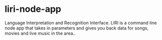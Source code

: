 # liri-node-app
Language Interpretation and Recognition Interface. LIRI is a command line node app that takes in parameters and gives you back data for songs, movies and live music in the area..
